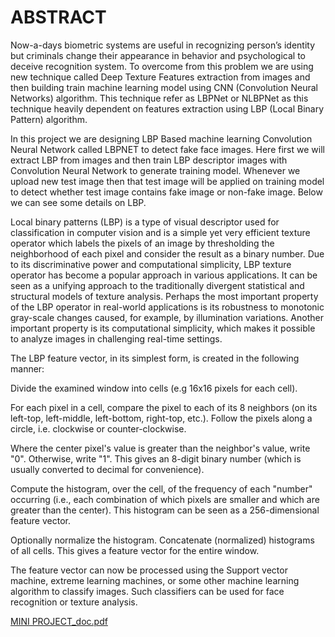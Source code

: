 # ABSTRACT
           
Now-a-days biometric systems are useful in recognizing person’s identity but criminals change their appearance in behavior and psychological to deceive recognition system. To overcome from this problem we are using new technique called Deep Texture Features extraction from images and then building train machine learning model using CNN (Convolution Neural Networks) algorithm. This technique refer as LBPNet or NLBPNet as this technique heavily dependent on features extraction using LBP (Local Binary Pattern) algorithm.

In this project we are designing LBP Based machine learning Convolution Neural Network called LBPNET to detect fake face images. Here first we will extract LBP from images and then train LBP descriptor images with Convolution Neural Network to generate training model. Whenever we upload new test image then that test image will be applied on training model to detect whether test image contains fake image or non-fake image. Below we can see some details on LBP. 

Local binary patterns (LBP) is a type of visual descriptor used for classification in computer vision and is a simple yet very efficient texture operator which labels the pixels of an image by thresholding the neighborhood of each pixel and consider the result as a binary number. Due to its discriminative power and computational simplicity, LBP texture operator has become a popular approach in various applications. It can be seen as a unifying approach to the traditionally divergent statistical and structural models of texture analysis. Perhaps the most important property of the LBP operator in real-world applications is its robustness to monotonic gray-scale changes caused, for example, by illumination variations. Another important property is its computational simplicity, which makes it possible to analyze images in challenging real-time settings.

The LBP feature vector, in its simplest form, is created in the following manner:

 Divide the examined window into cells (e.g 16x16 pixels for each cell). 
 
For each pixel in a cell, compare the pixel to each of its 8 neighbors (on its left-top, left-middle, left-bottom, right-top, etc.). Follow the pixels along a circle, i.e. clockwise or counter-clockwise. 

Where the center pixel's value is greater than the neighbor's value, write "0". Otherwise, write "1". This gives an 8-digit binary number (which is usually converted to decimal for convenience).

Compute the histogram, over the cell, of the frequency of each "number" occurring (i.e., each combination of which pixels are smaller and which are greater than the center). This histogram can be seen as a 256-dimensional feature vector.

 Optionally normalize the histogram. Concatenate (normalized) histograms of all cells. This gives a feature vector for the entire window.
 
The feature vector can now be processed using the Support vector machine, extreme learning machines, or some other machine learning algorithm to classify images. Such classifiers can be used for face recognition or texture analysis. 


[MINI PROJECT_doc.pdf](https://github.com/chandu1413/Fake-image-identification-using-ML/files/10795482/MINI.PROJECT_doc.pdf)

